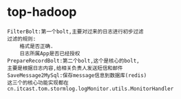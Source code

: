 # top-hadoop
	FilterBolt:第一个bolt,主要对过来的日志进行初步过滤
	过滤的规则:
		格式是否正确.
		日志所属App是否已经授权
	PrepareRecordBolt:第二个bolt,这个是核心的bolt,
	主要是根据日志内容,给相关负责人发送短信和邮件
	SaveMessage2MySql:保存message信息到数据库(redis)
	这三个的核心功能实现都在cn.itcast.tom.stormlog.logMonitor.utils.MonitorHandler